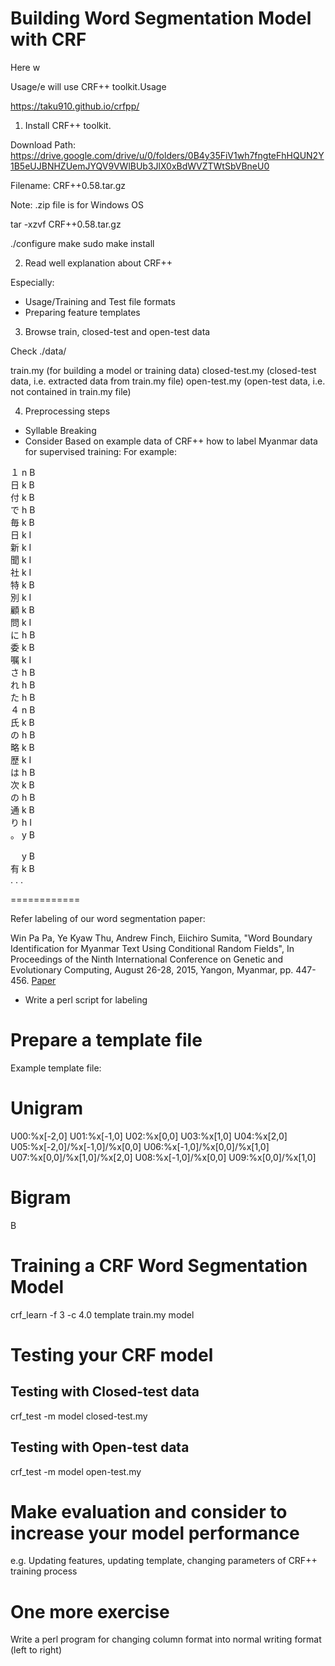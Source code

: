 # Building Word Segmentation Model with CRF

Here w

Usage/e will use CRF++ toolkit.Usage

https://taku910.github.io/crfpp/

1. Install CRF++ toolkit.

Download Path:
https://drive.google.com/drive/u/0/folders/0B4y35FiV1wh7fngteFhHQUN2Y1B5eUJBNHZUemJYQV9VWlBUb3JlX0xBdWVZTWtSbVBneU0

Filename: CRF++0.58.tar.gz

Note: .zip file is for Windows OS

tar -xzvf CRF++0.58.tar.gz

./configure
make
sudo make install

2. Read well explanation about CRF++

Especially: 

- Usage/Training and Test file formats
- Preparing feature templates

3. Browse train, closed-test and open-test data

Check ./data/

train.my (for building a model or training data)
closed-test.my (closed-test data, i.e. extracted data from train.my file)
open-test.my (open-test data, i.e. not contained in train.my file)

4. Preprocessing steps

- Syllable Breaking
- Consider Based on example data of CRF++ how to label Myanmar data for supervised training:
For example:

１	n	B  
日	k	B  
付	k	B  
で	h	B  
毎	k	B  
日	k	I  
新	k	I  
聞	k	I  
社	k	I  
特	k	B  
別	k	I  
顧	k	B  
問	k	I  
に	h	B  
委	k	B  
嘱	k	I  
さ	h	B  
れ	h	B  
た	h	B  
４	n	B  
氏	k	B  
の	h	B  
略	k	B  
歴	k	I  
は	h	B  
次	k	B  
の	h	B  
通	k	B  
り	h	I  
。	y	B  

　	y	B  
有	k	B  
.
.
.

============

Refer labeling of our word segmentation paper:

Win Pa Pa, Ye Kyaw Thu, Andrew Finch, Eiichiro Sumita, "Word Boundary Identification for Myanmar Text Using Conditional Random Fields", In Proceedings of the Ninth International Conference on Genetic and Evolutionary Computing, August 26-28, 2015, Yangon, Myanmar, pp. 447-456.
[Paper](https://github.com/ye-kyaw-thu/papers/blob/master/ICGEC2015/typeinst.pdf)

- Write a perl script for labeling

# Prepare a template file

Example template file:

# Unigram
U00:%x[-2,0]
U01:%x[-1,0]
U02:%x[0,0]
U03:%x[1,0]
U04:%x[2,0]
U05:%x[-2,0]/%x[-1,0]/%x[0,0]
U06:%x[-1,0]/%x[0,0]/%x[1,0]
U07:%x[0,0]/%x[1,0]/%x[2,0]
U08:%x[-1,0]/%x[0,0]
U09:%x[0,0]/%x[1,0]

# Bigram
B

# Training a CRF Word Segmentation Model

crf_learn -f 3 -c 4.0 template train.my model

# Testing your CRF model

## Testing with Closed-test data
crf_test -m model closed-test.my

## Testing with Open-test data
crf_test -m model open-test.my

# Make evaluation and consider to increase your model performance

e.g. Updating features, updating template, changing parameters of CRF++ training process

# One more exercise
Write a perl program for changing column format into normal writing format (left to right)







